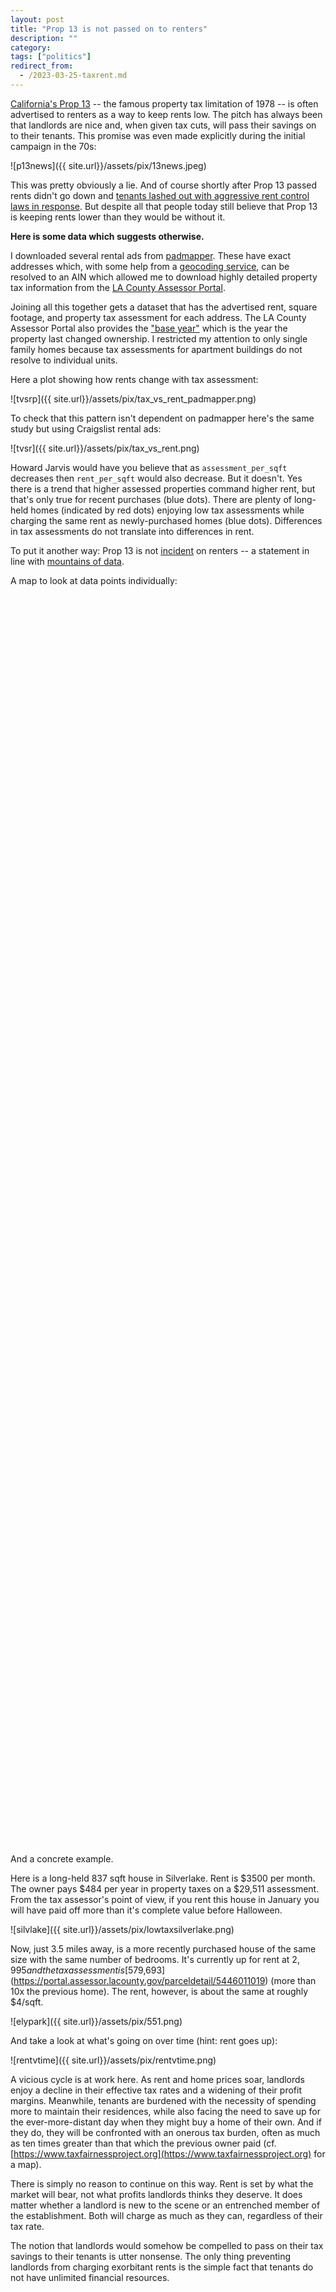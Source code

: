 ```yaml
---
layout: post
title: "Prop 13 is not passed on to renters"
description: ""
category:
tags: ["politics"]
redirect_from:
  - /2023-03-25-taxrent.md
---
```


[California's Prop 13](https://en.wikipedia.org/wiki/1978_California_Proposition_13) -- the famous property tax limitation of 1978 -- is often advertised to renters as a way to keep rents low. The pitch has always been that landlords are nice and, when given tax cuts, will pass their savings on to their tenants. This promise was even made explicitly during the initial campaign in the 70s:

![p13news]({{ site.url}}/assets/pix/13news.jpeg)

This was pretty obviously a lie. And of course shortly after Prop 13 passed rents didn't go down and [tenants lashed out with aggressive rent control laws in response](
https://luskincenter.history.ucla.edu/wp-content/uploads/sites/66/2018/09/People-Are-Simply-Unable-to-Pay-the-Rent.pdf). But despite all that people today still believe that Prop 13 is keeping rents lower than they would be without it.

**Here is some data which suggests otherwise.**

I downloaded several rental ads from [padmapper](https://www.padmapper.com/). These have exact addresses which, with some help from a [geocoding service](https://developers.google.com/maps/documentation/geocoding/overview), can be resolved to an AIN which allowed me to download highly detailed property tax information from the [LA County Assessor Portal](https://portal.assessor.lacounty.gov/parceldetail/7250005018).

Joining all this together gets a dataset that has the advertised rent, square footage, and property tax assessment for each address. The LA County Assessor Portal also provides the ["base year"](https://assessor.lacounty.gov/homeowners/realproperty) which is the year the property last changed ownership. I restricted my attention to only single family homes because tax assessments for apartment buildings do not resolve to individual units.

Here a plot showing how rents change with tax assessment:

![tvsrp]({{ site.url}}/assets/pix/tax_vs_rent_padmapper.png)

To check that this pattern isn't dependent on padmapper here's the same study but using Craigslist rental ads:

![tvsr]({{ site.url}}/assets/pix/tax_vs_rent.png)

Howard Jarvis would have you believe that as `assessment_per_sqft` decreases then `rent_per_sqft` would also decrease. But it doesn't. Yes there is a trend that higher assessed properties command higher rent, but that's only true for recent purchases (blue dots). There are plenty of long-held homes (indicated by red dots) enjoying low tax assessments while charging the same rent as newly-purchased homes (blue dots). Differences in tax assessments do not translate into differences in rent.

To put it another way: Prop 13 is not [incident](https://en.wikipedia.org/wiki/Tax_incidence) on renters -- a statement in line with [mountains of data](https://gameofrent.com/content/can-lvt-be-passed-on-to-tenants).

<!--more-->

A map to look at data points individually:

<!-- include the Google Maps API library -->
<script src="https://maps.googleapis.com/maps/api/js?key=AIzaSyAmyD-W9Xa4PqaRVMOpFRHASZ1oqXVT4Yw"></script>

<!-- csv parse library -->
<script src="https://cdnjs.cloudflare.com/ajax/libs/PapaParse/5.3.0/papaparse.min.js"></script>

<!-- create a div to hold the map -->
<div id="map" style="width: 100%; height: 50vh;"></div>

<!-- add a script to initialize the map and add markers -->
<script>
    async function fetchCsvData() {
        const response = await fetch('{{ site.url }}/assets/taxrentlocations.tsv');
        const csvData = await response.text();
        return csvData;
      }

    function parseCsv(csv) {
        const parsed = Papa.parse(csv, {
          header: true,
          skipEmptyLines: true,
        });
        return parsed.data;
      }

   async function initMap() {
     const csvData = await fetchCsvData();
     const locations = parseCsv(csvData);
     const center = new google.maps.LatLng(locations[0].glat, locations[0].glng);

     const map = new google.maps.Map(document.getElementById('map'), {
       zoom: 10,
       center: center,
     });

     locations.forEach(location => {
       const latLng = new google.maps.LatLng(location.glat, location.glng);
       const marker = new google.maps.Marker({
         position: latLng,
         icon: {
           path: google.maps.SymbolPath.CIRCLE,
           fillColor: location.gmap_color,
           fillOpacity: 0.94,
           scale: 5.5,
           strokeWeight: 0,
         },
         map: map,
       });

       const infowindowContent = `
         <div style="color: black;">
           <h4>${location.gaddress}</h4>
           <p>Current Rent: $${location.current_rent}</p>
           <p>Current Assessment: $${location.current_assessment}</p>
           <p>Assessment to Rent Ratio: ${location.assessment_to_rent_ratio}</p>
           <p>Base Year: ${location.BaseValue_Year}</p>
           <p><a href="${location.lagov}" target="_blank">View Tax Data</a></p>
           <p><a href="${location.screenshot}" target="_blank">View Ad</a></p>
         </div>
       `;

       const infowindow = new google.maps.InfoWindow({
         content: infowindowContent,
       });

       marker.addListener('click', () => {
         infowindow.open(map, marker);
       });
     });
   }

   google.maps.event.addDomListener(window, 'load', initMap);
</script>


And a concrete example.

Here is a long-held 837 sqft house in Silverlake. Rent is $3500 per month. The owner pays $484 per year in property taxes on a $29,511 assessment. From the tax assessor's point of view, if you rent this house in January you will have paid off more than it's complete value before Halloween.

![silvlake]({{ site.url}}/assets/pix/lowtaxsilverlake.png)

Now, just 3.5 miles away, is a more recently purchased house of the same size with the same number of bedrooms. It's currently up for rent at $2,995 and the tax assessment is [$579,693](https://portal.assessor.lacounty.gov/parceldetail/5446011019) (more than 10x the previous home). The rent, however, is about the same at roughly $4/sqft. 

![elypark]({{ site.url}}/assets/pix/551.png)

And take a look at what's going on over time (hint: rent goes up):

![rentvtime]({{ site.url}}/assets/pix/rentvtime.png)

A vicious cycle is at work here. As rent and home prices soar, landlords enjoy a decline in their effective tax rates and a widening of their profit margins.  Meanwhile, tenants are burdened with the necessity of spending more to maintain their residences, while also facing the need to save up for the ever-more-distant day when they might buy a home of their own. And if they do, they will be confronted with an onerous tax burden, often as much as ten times greater than that which the previous owner paid (cf. [https://www.taxfairnessproject.org](https://www.taxfairnessproject.org) for a map).

There is simply no reason to continue on this way. Rent is set by what the market will bear, not what profits landlords thinks they deserve. It does matter whether a landlord is new to the scene or an entrenched member of the establishment. Both will charge as much as they can, regardless of their tax rate.

The notion that landlords would somehow be compelled to pass on their tax savings to their tenants is utter nonsense. The only thing preventing landlords from charging exorbitant rents is the simple fact that tenants do not have unlimited financial resources.

